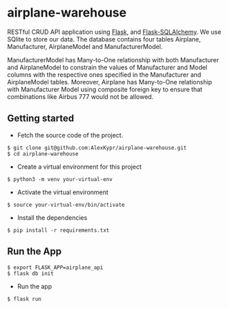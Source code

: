 # airplane-warehouse

RESTful CRUD API application using [Flask](http://flask.pocoo.org), and [Flask-SQLAlchemy](http://flask-sqlalchemy.pocoo.org).
We use SQlite to store our data. The database contains four tables Airplane, Manufacturer, AirplaneModel and ManufacturerModel. 

ManufacturerModel has Many-to-One relationship with both Manufacturer and AirplaneModel to constrain the values of Manufacturer and Model columns with the respective ones specified
in the Manufacturer and AirplaneModel tables. Moreover, Airplane has Many-to-One relationship with Manufacturer Model using composite foreign key to ensure that combinations like Airbus 777
would not be allowed.

## Getting started
* Fetch the source code of the project.
```
$ git clone git@github.com:AlexKypr/airplane-warehouse.git
$ cd airplane-warehouse
```

* Create a virtual environment for this project
```
$ python3 -m venv your-virtual-env
```

* Activate the virtual environment
```
$ source your-virtual-env/bin/activate
```

* Install the dependencies
```
$ pip install -r requirements.txt
```

## Run the App
```
$ export FLASK_APP=airplane_api
$ flask db init
```

* Run the app
```
$ flask run
```


